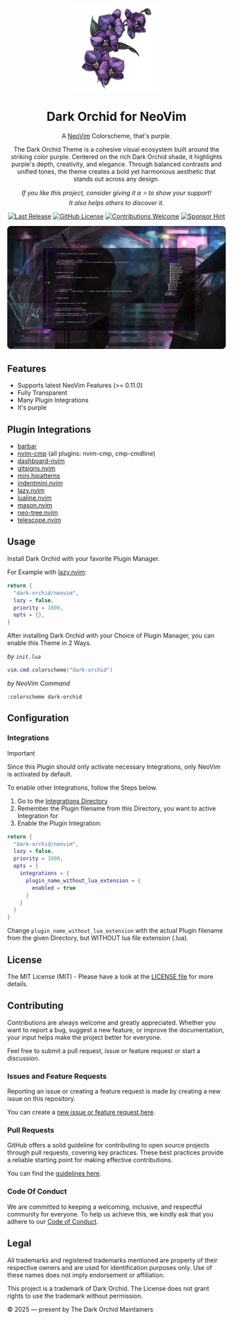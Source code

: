 <div align="center">
  <img width="196" height="196" src="https://github.com/dark-orchid/.github/blob/main/logo/196x196.png" />
  <h1>Dark Orchid for NeoVim</h1>

  A [NeoVim](https://neovim.io/) Colorscheme, that's purple.

  The Dark Orchid Theme is a cohesive visual ecosystem built around the striking color purple. Centered on the rich Dark Orchid shade, it highlights purple's depth, creativity, and elegance. Through balanced contrasts and unified tones, the theme creates a bold yet harmonious aesthetic that stands out across any design.

  *If you like this project, consider giving it a ⭐ to show your support!*<br/>
  *It also helps others to discover it.*

  [![Last Release](https://img.shields.io/github/v/release/dark-orchid/neovim?sort=semver&display_name=release&color=7300ff&labelColor=27272a)](../../releases/latest)
  [![GitHub License](https://img.shields.io/github/license/dark-orchid/neovim?color=7300ff&labelColor=27272a)](./LICENSE)
  [![Contributions Welcome](https://img.shields.io/badge/contributions-welcome-7300ff?labelColor=27272a)](../../issues/new/choose)
  [![Sponsor Hint](https://img.shields.io/badge/❤️-Sponsor_it-%23dc2626?style=flat&labelColor=27272a)](https://github.com/sponsors/simonkovtyk/)
</div>

![Dark Orchid NeoVim Preview](./docs/preview.png)

## Features
- Supports latest NeoVim Features (>= 0.11.0)
- Fully Transparent
- Many Plugin Integrations
- It's purple

## Plugin Integrations
- [barbar](https://github.com/romgrk/barbar.nvim)
- [nvim-cmp](https://github.com/hrsh7th/nvim-cmp) (all plugins: nvim-cmp, cmp-cmdline)
- [dashboard-nvim](https://github.com/nvimdev/dashboard-nvim)
- [gitsigns.nvim](https://github.com/lewis6991/gitsigns.nvim)
- [mini.hipatterns](https://github.com/echasnovski/mini.hipatterns)
- [indentmini.nvim](https://github.com/nvimdev/indentmini.nvim)
- [lazy.nvim](https://github.com/folke/lazy.nvim)
- [lualine.nvim](https://github.com/nvim-lualine/lualine.nvim)
- [mason.nvim](https://github.com/mason-org/mason.nvim)
- [neo-tree.nvim](https://github.com/nvim-neo-tree/neo-tree.nvim)
- [telescope.nvim](https://github.com/nvim-telescope/telescope.nvim)

## Usage
Install Dark Orchid with your favorite Plugin Manager.

For Example with [lazy.nvim](https://lazy.folke.io/installation):
```lua
return {
  "dark-orchid/neovim",
  lazy = false,
  priority = 1000,
  opts = {},
}
```
After installing Dark Orchid with your Choice of Plugin Manager, you can enable this Theme in 2 Ways.

*by `init.lua`*
```lua
vim.cmd.colorscheme("dark-orchid")
```

*by NeoVim Command*
```shell
:colorscheme dark-orchid
```

## Configuration
### Integrations
> [!IMPORTANT]
> Since this Plugin should only activate necessary Integrations, only NeoVim is activated by default.
> 
> To enable other Integrations, follow the Steps below.
1. Go to the [Integrations Directory](./lua/dark-orchid/integrations/)
2. Remember the Plugin filename from this Directory, you want to active Integration for
3. Enable the Plugin Integration:
```lua
return {
  "dark-orchid/neovim",
  lazy = false,
  priority = 1000,
  opts = {
    integrations = {
      plugin_name_without_lua_extension = {
        enabled = true
      }
    }
  }
}
```
Change `plugin_name_without_lua_extension` with the actual Plugin filename from the given Directory, but WITHOUT lua file extension (.lua).

## License
The MIT License (MIT) - Please have a look at the [LICENSE file](./LICENSE) for more details.

## Contributing
Contributions are always welcome and greatly appreciated. Whether you want to report a bug, suggest a new feature, or improve the documentation, your input helps make the project better for everyone.

Feel free to submit a pull request, issue or feature request or start a discussion.

### Issues and Feature Requests
Reporting an issue or creating a feature request is made by creating a new issue on this repository.

You can create a [new issue or feature request here](../../issues/new/choose).

### Pull Requests
GitHub offers a solid guideline for contributing to open source projects through pull requests, covering key practices. These best practices provide a reliable starting point for making effective contributions.

You can find the [guidelines here](https://docs.github.com/get-started/exploring-projects-on-github/contributing-to-a-project).

### Code Of Conduct
We are committed to keeping a welcoming, inclusive, and respectful community for everyone. To help us achieve this, we kindly ask that you adhere to our [Code of Conduct](./CODE_OF_CONDUCT.md).

## Legal

All trademarks and registered trademarks mentioned are property of their respective owners and are used for identification purposes only. Use of these names does not imply endorsement or affiliation.

This project is a trademark of Dark Orchid. The License does not grant rights to use the trademark without permission.

© 2025 — present by The Dark Orchid Maintainers
